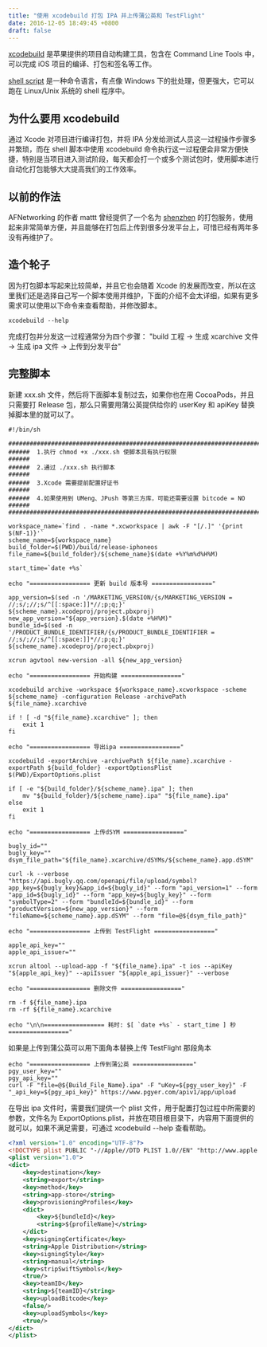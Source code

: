 ```yaml
---
title: "使用 xcodebuild 打包 IPA 并上传蒲公英和 TestFlight"
date: 2016-12-05 18:49:45 +0800
draft: false
---
```


[xcodebuild]() 是苹果提供的项目自动构建工具，包含在 Command Line Tools 中，可以完成 iOS 项目的编译、打包和签名等工作。  

[shell script]() 是一种命令语言，有点像 Windows 下的批处理，但更强大，它可以跑在 Linux/Unix 系统的 shell 程序中。

## 为什么要用 xcodebuild
通过 Xcode 对项目进行编译打包，并将 IPA 分发给测试人员这一过程操作步骤多并繁琐，而在 shell 脚本中使用 xcodebuild 命令执行这一过程便会非常方便快捷，特别是当项目进入测试阶段，每天都会打一个或多个测试包时，使用脚本进行自动化打包能够大大提高我们的工作效率。

## 以前的作法
AFNetworking 的作者 mattt 曾经提供了一个名为 [shenzhen](https://github.com/nomad/shenzhen) 的打包服务，使用起来非常简单方便，并且能够在打包后上传到很多分发平台上，可惜已经有两年多没有再维护了。

## 造个轮子
因为打包脚本写起来比较简单，并且它也会随着 Xcode 的发展而改变，所以在这里我们还是选择自己写一个脚本使用并维护，下面的介绍不会太详细，如果有更多需求可以使用以下命令来查看帮助，并修改脚本。

```
xcodebuild --help
```

完成打包并分发这一过程通常分为四个步骤： "build 工程 -> 生成 xcarchive 文件 -> 生成 ipa 文件 -> 上传到分发平台"

## 完整脚本
新建 xxx.sh 文件，然后将下面脚本复制过去，如果你也在用 CocoaPods，并且只需要打 Release 包，那么只需要用蒲公英提供给你的 userKey 和 apiKey 替换掉脚本里的就可以了。

```shell
#!/bin/sh

##########################################################################
######  1.执行 chmod +x ./xxx.sh 使脚本具有执行权限                      ######
######  2.通过 ./xxx.sh 执行脚本                                       ######
######  3.Xcode 需要提前配置好证书                                      ######
######  4.如果使用到 UMeng、JPush 等第三方库，可能还需要设置 bitcode = NO  ######  
##########################################################################

workspace_name=`find . -name *.xcworkspace | awk -F "[/.]" '{print $(NF-1)}'`
scheme_name=${workspace_name}
build_folder=$(PWD)/build/release-iphoneos
file_name=${build_folder}/${scheme_name}$(date +%Y%m%d%H%M)

start_time=`date +%s`

echo "================= 更新 build 版本号 ================="

app_version=$(sed -n '/MARKETING_VERSION/{s/MARKETING_VERSION = //;s/;//;s/^[[:space:]]*//;p;q;}' ${scheme_name}.xcodeproj/project.pbxproj)
new_app_version="${app_version}.$(date +%H%M)"
bundle_id=$(sed -n '/PRODUCT_BUNDLE_IDENTIFIER/{s/PRODUCT_BUNDLE_IDENTIFIER = //;s/;//;s/^[[:space:]]*//;p;q;}' ${scheme_name}.xcodeproj/project.pbxproj)

xcrun agvtool new-version -all ${new_app_version}

echo "================= 开始构建 ================="

xcodebuild archive -workspace ${workspace_name}.xcworkspace -scheme ${scheme_name} -configuration Release -archivePath ${file_name}.xcarchive

if ! [ -d "${file_name}.xcarchive" ]; then
    exit 1
fi

echo "================= 导出ipa ================="

xcodebuild -exportArchive -archivePath ${file_name}.xcarchive -exportPath ${build_folder} -exportOptionsPlist $(PWD)/ExportOptions.plist

if [ -e "${build_folder}/${scheme_name}.ipa" ]; then
    mv "${build_folder}/${scheme_name}.ipa" "${file_name}.ipa"
else
    exit 1
fi

echo "================= 上传dSYM ================="

bugly_id=""
bugly_key=""
dsym_file_path="${file_name}.xcarchive/dSYMs/${scheme_name}.app.dSYM"

curl -k --verbose "https://api.bugly.qq.com/openapi/file/upload/symbol?app_key=${bugly_key}&app_id=${bugly_id}" --form "api_version=1" --form "app_id=${bugly_id}" --form "app_key=${bugly_key}" --form "symbolType=2" --form "bundleId=${bundle_id}" --form "productVersion=${new_app_version}" --form "fileName=${scheme_name}.app.dSYM" --form "file=@${dsym_file_path}"

echo "================= 上传到 TestFlight ================="

apple_api_key=""
apple_api_issuer=""

xcrun altool --upload-app -f "${file_name}.ipa" -t ios --apiKey "${apple_api_key}" --apiIssuer "${apple_api_issuer}" --verbose

echo "================= 删除文件 ================="

rm -f ${file_name}.ipa
rm -rf ${file_name}.xcarchive

echo "\n\n================= 耗时: $[ `date +%s` - start_time ] 秒 ================="
```

如果是上传到蒲公英可以用下面角本替换上传 TestFlight 那段角本

```shell
echo "================= 上传到蒲公英 ================="
pgy_user_key=""
pgy_api_key=""
curl -F "file=@${Build_File_Name}.ipa" -F "uKey=${pgy_user_key}" -F "_api_key=${pgy_api_key}" https://www.pgyer.com/apiv1/app/upload
```

在导出 ipa 文件时，需要我们提供一个 plist 文件，用于配置打包过程中所需要的参数，文件名为 ExportOptions.plist，并放在项目根目录下，内容用下面提供的就可以，如果不满足需要，可通过 xcodebuild --help 查看帮助。

```xml
<?xml version="1.0" encoding="UTF-8"?>
<!DOCTYPE plist PUBLIC "-//Apple//DTD PLIST 1.0//EN" "http://www.apple.com/DTDs/PropertyList-1.0.dtd">
<plist version="1.0">
<dict>
    <key>destination</key>
    <string>export</string>
    <key>method</key>
    <string>app-store</string>
    <key>provisioningProfiles</key>
    <dict>
        <key>${bundleId}</key>
        <string>${profileName}</string>
    </dict>
    <key>signingCertificate</key>
    <string>Apple Distribution</string>
    <key>signingStyle</key>
    <string>manual</string>
    <key>stripSwiftSymbols</key>
    <true/>
    <key>teamID</key>
    <string>${teamID}</string>
    <key>uploadBitcode</key>
    <false/>
    <key>uploadSymbols</key>
    <true/>
</dict>
</plist>
```


